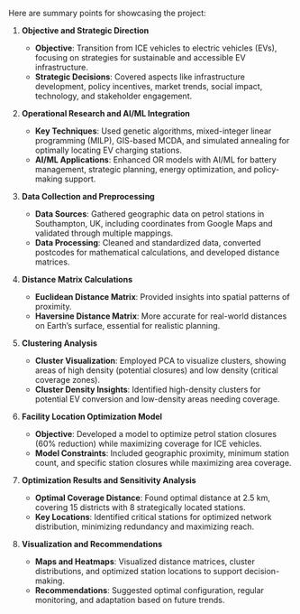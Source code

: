 Here are summary points for showcasing the project:

1. **Objective and Strategic Direction**
   - **Objective**: Transition from ICE vehicles to electric vehicles (EVs), focusing on strategies for sustainable and accessible EV infrastructure.
   - **Strategic Decisions**: Covered aspects like infrastructure development, policy incentives, market trends, social impact, technology, and stakeholder engagement.


2. **Operational Research and AI/ML Integration**
   - **Key Techniques**: Used genetic algorithms, mixed-integer linear programming (MILP), GIS-based MCDA, and simulated annealing for optimally locating EV charging stations.
   - **AI/ML Applications**: Enhanced OR models with AI/ML for battery management, strategic planning, energy optimization, and policy-making support.

3. **Data Collection and Preprocessing**
   - **Data Sources**: Gathered geographic data on petrol stations in Southampton, UK, including coordinates from Google Maps and validated through multiple mappings.
   - **Data Processing**: Cleaned and standardized data, converted postcodes for mathematical calculations, and developed distance matrices.

4. **Distance Matrix Calculations**
   - **Euclidean Distance Matrix**: Provided insights into spatial patterns of proximity.
   - **Haversine Distance Matrix**: More accurate for real-world distances on Earth’s surface, essential for realistic planning.

5. **Clustering Analysis**
   - **Cluster Visualization**: Employed PCA to visualize clusters, showing areas of high density (potential closures) and low density (critical coverage zones).
   - **Cluster Density Insights**: Identified high-density clusters for potential EV conversion and low-density areas needing coverage.

6. **Facility Location Optimization Model**
   - **Objective**: Developed a model to optimize petrol station closures (60% reduction) while maximizing coverage for ICE vehicles.
   - **Model Constraints**: Included geographic proximity, minimum station count, and specific station closures while maximizing area coverage.

7. **Optimization Results and Sensitivity Analysis**
   - **Optimal Coverage Distance**: Found optimal distance at 2.5 km, covering 15 districts with 8 strategically located stations.
   - **Key Locations**: Identified critical stations for optimized network distribution, minimizing redundancy and maximizing reach.

8. **Visualization and Recommendations**
   - **Maps and Heatmaps**: Visualized distance matrices, cluster distributions, and optimized station locations to support decision-making.
   - **Recommendations**: Suggested optimal configuration, regular monitoring, and adaptation based on future trends.

